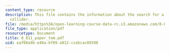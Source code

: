 ```yaml
---
content_type: resource
description: This file contains the information about the search for a Z' at an e+e-
  collider.
file: /media/https%3A/open-learning-course-data-rc.s3.amazonaws.com/8-811-particle-physics-ii-fall-2005/eaf60a9be40abf09a012ccebcac89398_8_811_paper_tom.pdf
file_type: application/pdf
resourcetype: Document
title: 8_811_paper_tom.pdf
uid: eaf60a9b-e40a-bf09-a012-ccebcac89398
---
```

